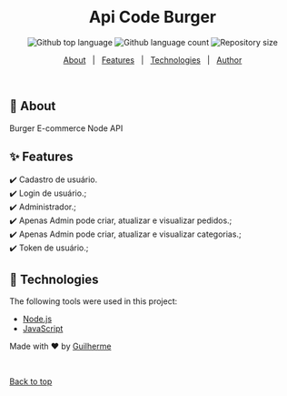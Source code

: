 <div align="center" id="top">

&#xa0;

</div>

<h1 align="center">Api Code Burger</h1>

<p align="center">
  <img alt="Github top language" src="https://img.shields.io/github/languages/top/Gui1703/API-Dev-Burger?color=56BEB8">

  <img alt="Github language count" src="https://img.shields.io/github/languages/count/Gui1703/API-Dev-Burger?color=56BEB8">

  <img alt="Repository size" src="https://img.shields.io/github/repo-size/Gui1703/API-Dev-Burger?color=56BEB8">

</p>

<p align="center">
  <a href="#dart-about">About</a> &#xa0; | &#xa0; 
  <a href="#sparkles-features">Features</a> &#xa0; | &#xa0;
  <a href="#rocket-technologies">Technologies</a> &#xa0; | &#xa0;
  <a href="https://github.com/Gui1703" target="_blank">Author</a>
</p>

<br>

## :dart: About

Burger E-commerce Node API

## :sparkles: Features

:heavy_check_mark: Cadastro de usuário.\
:heavy_check_mark: Login de usuário.;\
:heavy_check_mark: Administrador.;\
:heavy_check_mark: Apenas Admin pode criar, atualizar e visualizar pedidos.;\
:heavy_check_mark: Apenas Admin pode criar, atualizar e visualizar categorias.;\
:heavy_check_mark: Token de usuário.;

## :rocket: Technologies

The following tools were used in this project:

- [Node.js](https://nodejs.org/en/)
- [JavaScript](https://www.javascript.com)

Made with :heart: by <a href="https://github.com/Gui1703" target="_blank">Guilherme</a>

&#xa0;

<a href="#top">Back to top</a>
